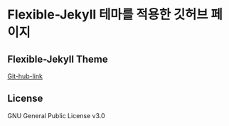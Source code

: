 # Flexible-Jekyll 테마를 적용한 깃허브 페이지

## Flexible-Jekyll Theme
[Git-hub-link](https://github.com/artemsheludko/flexible-jekyll)

## License

GNU General Public License v3.0
